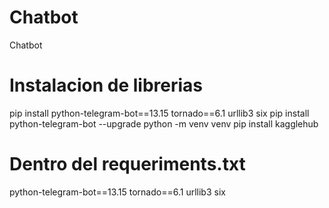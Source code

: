 # Chatbot
Chatbot

# Instalacion de librerias
pip install python-telegram-bot==13.15 tornado==6.1 urllib3 six
pip install python-telegram-bot --upgrade
python -m venv venv
pip install kagglehub

# Dentro del requeriments.txt
python-telegram-bot==13.15
tornado==6.1
urllib3
six

